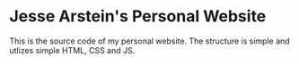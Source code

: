 # Jesse Arstein's Personal Website
This is the source code of my personal website. The structure is simple and utlizes simple HTML, CSS and JS.